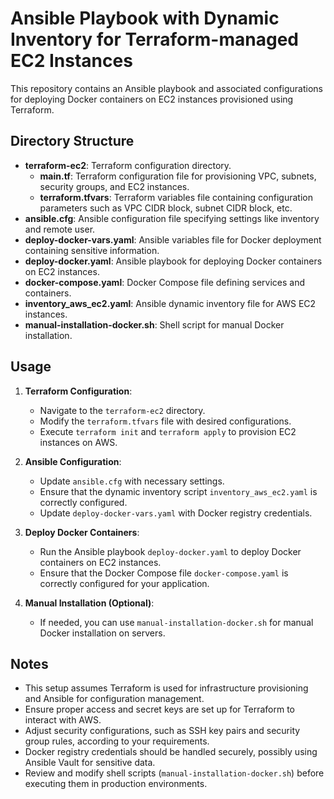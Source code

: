 # Ansible Playbook with Dynamic Inventory for Terraform-managed EC2 Instances

This repository contains an Ansible playbook and associated configurations for deploying Docker containers on EC2 instances provisioned using Terraform.

## Directory Structure

- **terraform-ec2**: Terraform configuration directory.
    - **main.tf**: Terraform configuration file for provisioning VPC, subnets, security groups, and EC2 instances.
    - **terraform.tfvars**: Terraform variables file containing configuration parameters such as VPC CIDR block, subnet CIDR block, etc.
- **ansible.cfg**: Ansible configuration file specifying settings like inventory and remote user.
- **deploy-docker-vars.yaml**: Ansible variables file for Docker deployment containing sensitive information.
- **deploy-docker.yaml**: Ansible playbook for deploying Docker containers on EC2 instances.
- **docker-compose.yaml**: Docker Compose file defining services and containers.
- **inventory_aws_ec2.yaml**: Ansible dynamic inventory file for AWS EC2 instances.
- **manual-installation-docker.sh**: Shell script for manual Docker installation.

## Usage

1. **Terraform Configuration**:
   - Navigate to the `terraform-ec2` directory.
   - Modify the `terraform.tfvars` file with desired configurations.
   - Execute `terraform init` and `terraform apply` to provision EC2 instances on AWS.

2. **Ansible Configuration**:
   - Update `ansible.cfg` with necessary settings.
   - Ensure that the dynamic inventory script `inventory_aws_ec2.yaml` is correctly configured.
   - Update `deploy-docker-vars.yaml` with Docker registry credentials.

3. **Deploy Docker Containers**:
   - Run the Ansible playbook `deploy-docker.yaml` to deploy Docker containers on EC2 instances.
   - Ensure that the Docker Compose file `docker-compose.yaml` is correctly configured for your application.

4. **Manual Installation (Optional)**:
   - If needed, you can use `manual-installation-docker.sh` for manual Docker installation on servers.

## Notes
- This setup assumes Terraform is used for infrastructure provisioning and Ansible for configuration management.
- Ensure proper access and secret keys are set up for Terraform to interact with AWS.
- Adjust security configurations, such as SSH key pairs and security group rules, according to your requirements.
- Docker registry credentials should be handled securely, possibly using Ansible Vault for sensitive data.
- Review and modify shell scripts (`manual-installation-docker.sh`) before executing them in production environments.